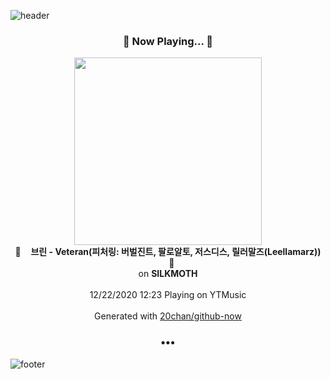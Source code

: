 ![header](https://capsule-render.vercel.app/api?type=wave&height=170&section=header&text=Hi.%20I'm%20SHIFT&fontColor=090707&fontAlignX=45&fontAlignY=65&fontSize=100)

<h3 align="center">🎵 Now Playing... 🎵</h3>
<p align="center">
  <a href="https://music.youtube.com/channel/UCuFmwkCbIe3AEwWCC2QiRgQ">
    <img width="300" src="https://lh3.googleusercontent.com/Qjxw6KzNSjvVW0tkosn22CIEBJ8pES8JmlxsfzqIcJrqsVoBwj1NkdkRohAxF8YiaEw9kb3W6U8T6IDM9A">
  </a>
  <br>
  🎵&nbsp&nbsp&nbsp <b>브린 - Veteran(피처링: 버벌진트, 팔로알토, 저스디스, 릴러말즈(Leellamarz))</b> &nbsp&nbsp&nbsp🎵
  <br>
  on <b>SILKMOTH</b>
  
  <br />
  <br />
  12/22/2020 12:23 Playing on YTMusic
  <br />
  <br />
  Generated with <a href="https://github.com/20chan/github-now">20chan/github-now</a>
</p>

<h3 align="center">•••</h3>

![footer](https://capsule-render.vercel.app/api?type=wave&height=150&section=footer)
